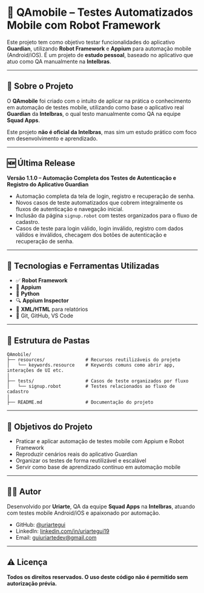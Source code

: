 # 📱 QAmobile – Testes Automatizados Mobile com Robot Framework

Este projeto tem como objetivo testar funcionalidades do aplicativo **Guardian**, utilizando **Robot Framework** e **Appium** para automação mobile (Android/iOS). É um projeto de **estudo pessoal**, baseado no aplicativo que atuo como QA manualmente na **Intelbras**.

---

## 📌 Sobre o Projeto

O **QAmobile** foi criado com o intuito de aplicar na prática o conhecimento em automação de testes mobile, utilizando como base o aplicativo real **Guardian** da **Intelbras**, o qual testo manualmente como QA na equipe **Squad Apps**.

Este projeto **não é oficial da Intelbras**, mas sim um estudo prático com foco em desenvolvimento e aprendizado.

---

## 🆕 Última Release

**Versão 1.1.0 – Automação Completa dos Testes de Autenticação e Registro do Aplicativo Guardian**

- Automação completa da tela de login, registro e recuperação de senha.
- Novos casos de teste automatizados que cobrem integralmente os fluxos de autenticação e navegação inicial.
- Inclusão da página `signup.robot` com testes organizados para o fluxo de cadastro.
- Casos de teste para login válido, login inválido, registro com dados válidos e inválidos, checagem dos botões de autenticação e recuperação de senha.

---

## 🧪 Tecnologias e Ferramentas Utilizadas

- ✅ **Robot Framework**
- 📱 **Appium**
- 🐍 **Python**
- 🔍 **Appium Inspector**
- 📄 **XML/HTML** para relatórios
- 🧰 Git, GitHub, VS Code

---

## 📁 Estrutura de Pastas

```text
QAmobile/
├── resources/               # Recursos reutilizáveis do projeto
│   └── keywords.resource    # Keywords comuns como abrir app, interações de UI etc.
│
├── tests/                   # Casos de teste organizados por fluxo
│   └── signup.robot         # Testes relacionados ao fluxo de cadastro
│
├── README.md                # Documentação do projeto
```

---

## 🎯 Objetivos do Projeto

- Praticar e aplicar automação de testes mobile com Appium e Robot Framework
- Reproduzir cenários reais do aplicativo Guardian
- Organizar os testes de forma reutilizável e escalável
- Servir como base de aprendizado contínuo em automação mobile

---

## 👨‍💻 Autor

Desenvolvido por **Uriarte**, QA da equipe **Squad Apps** na **Intelbras**, atuando com testes mobile Android/iOS e apaixonado por automação.

- GitHub: [@uriartegui](https://github.com/uriartegui)
- LinkedIn: [linkedin.com/in/uriartegui19](https://www.linkedin.com/in/uriartegui19)
- Email: [guiuriartedev@gmail.com](mailto:guiuriartedev@gmail.com)

---

## ⚠️ Licença

**Todos os direitos reservados. O uso deste código não é permitido sem autorização prévia.**
